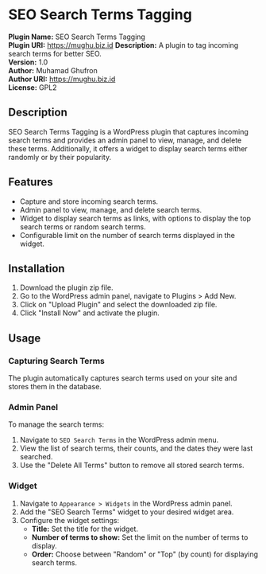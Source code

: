 # SEO Search Terms Tagging

**Plugin Name:** SEO Search Terms Tagging  
**Plugin URI:** https://mughu.biz.id
**Description:** A plugin to tag incoming search terms for better SEO.  
**Version:** 1.0  
**Author:** Muhamad Ghufron  
**Author URI:** https://mughu.biz.id  
**License:** GPL2

## Description

SEO Search Terms Tagging is a WordPress plugin that captures incoming search terms and provides an admin panel to view, manage, and delete these terms. Additionally, it offers a widget to display search terms either randomly or by their popularity.

## Features

- Capture and store incoming search terms.
- Admin panel to view, manage, and delete search terms.
- Widget to display search terms as links, with options to display the top search terms or random search terms.
- Configurable limit on the number of search terms displayed in the widget.

## Installation

1. Download the plugin zip file.
2. Go to the WordPress admin panel, navigate to Plugins > Add New.
3. Click on "Upload Plugin" and select the downloaded zip file.
4. Click "Install Now" and activate the plugin.

## Usage

### Capturing Search Terms

The plugin automatically captures search terms used on your site and stores them in the database.

### Admin Panel

To manage the search terms:

1. Navigate to `SEO Search Terms` in the WordPress admin menu.
2. View the list of search terms, their counts, and the dates they were last searched.
3. Use the "Delete All Terms" button to remove all stored search terms.

### Widget

1. Navigate to `Appearance > Widgets` in the WordPress admin panel.
2. Add the "SEO Search Terms" widget to your desired widget area.
3. Configure the widget settings:
   - **Title:** Set the title for the widget.
   - **Number of terms to show:** Set the limit on the number of terms to display.
   - **Order:** Choose between "Random" or "Top" (by count) for displaying search terms.

